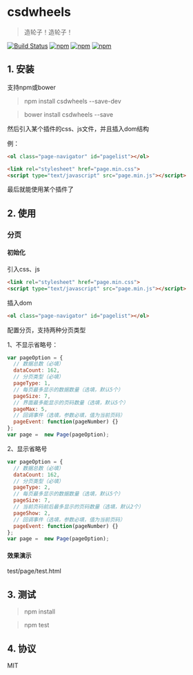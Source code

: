 # csdwheels

> 造轮子！造轮子！

[![Build Status](https://travis-ci.org/csd758371536/csdwheels.svg?branch=master)](https://travis-ci.org/csd758371536/csdwheels) [![npm](https://img.shields.io/npm/v/csdwheels.svg?style=flat-square)](https://www.npmjs.com/package/csdwheels) [![npm](https://img.shields.io/npm/dt/csdwheels.svg?style=flat-square)](https://www.npmjs.com/package/csdwheels) [![npm](https://img.shields.io/npm/l/csdwheels.svg?style=flat-square)](https://www.npmjs.com/package/csdwheels)


## 1. 安装

支持npm或bower

> npm install csdwheels --save-dev

> bower install csdwheels --save

然后引入某个插件的css、js文件，并且插入dom结构

例：
```html
<ol class="page-navigator" id="pagelist"></ol>

<link rel="stylesheet" href="page.min.css">
<script type="text/javascript" src="page.min.js"></script>
```

最后就能使用某个插件了


## 2. 使用

### 分页

#### 初始化

引入css、js
```html
<link rel="stylesheet" href="page.min.css">
<script type="text/javascript" src="page.min.js"></script>
```

插入dom
```html
<ol class="page-navigator" id="pagelist"></ol>
```

配置分页，支持两种分页类型

1、不显示省略号：
```js
var pageOption = {
  // 数据总数（必填）
  dataCount: 162,
  // 分页类型（必填）
  pageType: 1,
  // 每页最多显示的数据数量（选填，默认5个）
  pageSize: 7,
  // 界面最多能显示的页码数量（选填，默认5个）
  pageMax: 5,
  // 回调事件（选填，参数必填，值为当前页码）
  pageEvent: function(pageNumber) {}
};
var page =  new Page(pageOption);
```

2、显示省略号
```js
var pageOption = {
  // 数据总数（必填）
  dataCount: 162,
  // 分页类型（必填）
  pageType: 2,
  // 每页最多显示的数据数量（选填，默认5个）
  pageSize: 7,
  // 当前页码前后最多显示的页码数量（选填，默认2个）
  pageShow: 2,
  // 回调事件（选填，参数必填，值为当前页码）
  pageEvent: function(pageNumber) {}
};
var page =  new Page(pageOption);
```


#### 效果演示

test/page/test.html

## 3. 测试

> npm install

> npm test


## 4. 协议

MIT
